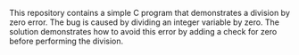 This repository contains a simple C program that demonstrates a division by zero error. The bug is caused by dividing an integer variable by zero. The solution demonstrates how to avoid this error by adding a check for zero before performing the division.